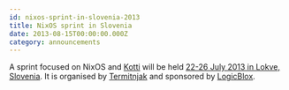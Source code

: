 ```yaml
---
id: nixos-sprint-in-slovenia-2013
title: NixOS sprint in Slovenia
date: 2013-08-15T00:00:00.000Z
category: announcements
---
```


A sprint focused on NixOS and [Kotti](http://kotti.pylonsproject.org/) will be held [22-26 July 2013 in Lokve, Slovenia](https://web.archive.org/web/20170711080526/https://www.coactivate.org/projects/zidanca-sprint-2013/project-home). It is organised by [Termitnjak](http://www.termitnjak.com/) and sponsored by [LogicBlox](http://www.logicblox.com/).
